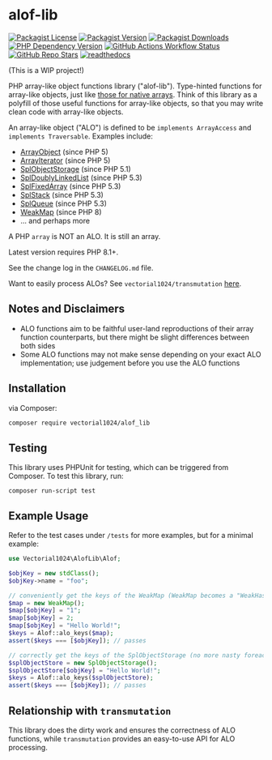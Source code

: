 # alof-lib
[![Packagist License][packagist-license-image]][packagist-url]
[![Packagist Version][packagist-version-image]][packagist-url]
[![Packagist Downloads][packagist-downloads-image]][packagist-stats-url]
[![PHP Dependency Version][php-version-image]][packagist-url]
[![GitHub Actions Workflow Status][php-build-status-image]][github-actions-url]
[![GitHub Repo Stars][github-stars-image]][github-repo-url]
[![readthedocs](https://readthedocs.org/projects/alof-lib/badge/?version=latest)](https://alof-lib.readthedocs.io/en/latest/?badge=latest)

(This is a WIP project!)

PHP array-like object functions library ("alof-lib"). Type-hinted functions for array-like objects, just like [those for native arrays](https://www.php.net/manual/en/ref.array.php). Think of this library as a polyfill of those useful functions for array-like objects, so that you may write clean code with array-like objects.

An array-like object ("ALO") is defined to be `implements ArrayAccess` and `implements Traversable`. Examples include:
- [ArrayObject](https://www.php.net/manual/en/class.arrayobject.php) (since PHP 5)
- [ArrayIterator](https://www.php.net/manual/en/class.arrayiterator.php) (since PHP 5)
- [SplObjectStorage](https://www.php.net/manual/en/class.splobjectstorage.php) (since PHP 5.1)
- [SplDoublyLinkedList](https://www.php.net/manual/en/class.spldoublylinkedlist.php) (since PHP 5.3)
- [SplFixedArray](https://www.php.net/manual/en/class.splfixedarray.php) (since PHP 5.3)
- [SplStack](https://www.php.net/manual/en/class.splstack.php) (since PHP 5.3)
- [SplQueue](https://www.php.net/manual/en/class.splqueue.php) (since PHP 5.3)
- [WeakMap](https://www.php.net/manual/en/class.weakmap.php) (since PHP 8)
- ... and perhaps more

A PHP `array` is NOT an ALO. It is still an array.

Latest version requires PHP 8.1+.

See the change log in the `CHANGELOG.md` file.

Want to easily process ALOs? See `vectorial1024/transmutation` [here](https://github.com/Vectorial1024/transmutation).

## Notes and Disclaimers
- ALO functions aim to be faithful user-land reproductions of their array function counterparts, but there might be slight differences between both sides
- Some ALO functions may not make sense depending on your exact ALO implementation; use judgement before you use the ALO functions

## Installation
via Composer:

```sh
composer require vectorial1024/alof_lib
```

## Testing
This library uses PHPUnit for testing, which can be triggered from Composer. To test this library, run:

```shell
composer run-script test
```

## Example Usage
Refer to the test cases under `/tests` for more examples, but for a minimal example:
```php
use Vectorial1024\AlofLib\Alof;

$objKey = new stdClass();
$objKey->name = "foo";

// conveniently get the keys of the WeakMap (WeakMap becomes a "WeakHashSet" for objects)
$map = new WeakMap();
$map[$objKey] = "1";
$map[$objKey] = 2;
$map[$objKey] = "Hello World!";
$keys = Alof::alo_keys($map);
assert($keys === [$objKey]); // passes

// correctly get the keys of the SplObjectStorage (no more nasty foreach surprises!)
$splObjectStore = new SplObjectStorage();
$splObjectStore[$objKey] = "Hello World!";
$keys = Alof::alo_keys($splObjectStore);
assert($keys === [$objKey]); // passes
```

## Relationship with `transmutation`
This library does the dirty work and ensures the correctness of ALO functions, while `transmutation` provides an easy-to-use API for ALO processing.

[packagist-url]: https://packagist.org/packages/vectorial1024/alof-lib
[packagist-stats-url]: https://packagist.org/packages/vectorial1024/alof-lib/stats
[github-repo-url]: https://github.com/Vectorial1024/alof-lib
[github-actions-url]: https://github.com/Vectorial1024/alof-lib/actions/workflows/php.yml

[packagist-license-image]: https://img.shields.io/packagist/l/vectorial1024/alof-lib?style=plastic
[packagist-version-image]: https://img.shields.io/packagist/v/vectorial1024/alof-lib?style=plastic
[packagist-downloads-image]: https://img.shields.io/packagist/dm/vectorial1024/alof-lib?style=plastic
[php-version-image]: https://img.shields.io/packagist/dependency-v/vectorial1024/alof-lib/php?style=plastic&label=PHP
[php-build-status-image]: https://img.shields.io/github/actions/workflow/status/Vectorial1024/alof-lib/php.yml?style=plastic
[github-stars-image]: https://img.shields.io/github/stars/vectorial1024/alof-lib
